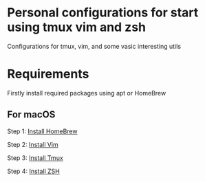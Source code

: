 # Personal configurations for start using tmux vim and zsh
Configurations for tmux, vim, and some vasic interesting utils

# Requirements

Firstly install required packages using apt or HomeBrew

## For macOS

Step 1: [Install HomeBrew](./homebrew/homebrew_install.md)

Step 2: [Install Vim](./vim/vim_install.md)

Step 3: [Install Tmux](./)

Step 4: [Install ZSH](./)
